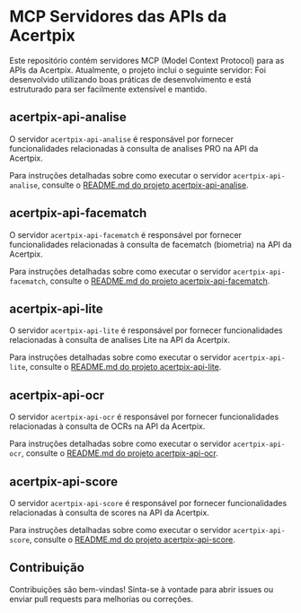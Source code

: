 # MCP Servidores das APIs da Acertpix

Este repositório contém servidores MCP (Model Context Protocol) para as APIs da Acertpix. Atualmente, o projeto inclui o seguinte servidor:
Foi desenvolvido utilizando boas práticas de desenvolvimento e está estruturado para ser facilmente extensível e mantido.

## acertpix-api-analise

O servidor `acertpix-api-analise` é responsável por fornecer funcionalidades relacionadas à consulta de analises PRO na API da Acertpix. 

Para instruções detalhadas sobre como executar o servidor `acertpix-api-analise`, consulte o [README.md do projeto acertpix-api-analise](acertpix-api-analise/README.md).

## acertpix-api-facematch

O servidor `acertpix-api-facematch` é responsável por fornecer funcionalidades relacionadas à consulta de facematch (biometria) na API da Acertpix. 

Para instruções detalhadas sobre como executar o servidor `acertpix-api-facematch`, consulte o [README.md do projeto acertpix-api-facematch](acertpix-api-facematch/README.md).

## acertpix-api-lite

O servidor `acertpix-api-lite` é responsável por fornecer funcionalidades relacionadas à consulta de analises Lite na API da Acertpix. 

Para instruções detalhadas sobre como executar o servidor `acertpix-api-lite`, consulte o [README.md do projeto acertpix-api-lite](acertpix-api-lite/README.md).

## acertpix-api-ocr

O servidor `acertpix-api-ocr` é responsável por fornecer funcionalidades relacionadas à consulta de OCRs na API da Acertpix. 

Para instruções detalhadas sobre como executar o servidor `acertpix-api-ocr`, consulte o [README.md do projeto acertpix-api-ocr](acertpix-api-ocr/README.md).

## acertpix-api-score

O servidor `acertpix-api-score` é responsável por fornecer funcionalidades relacionadas à consulta de scores na API da Acertpix. 

Para instruções detalhadas sobre como executar o servidor `acertpix-api-score`, consulte o [README.md do projeto acertpix-api-score](acertpix-api-score/README.md).


## Contribuição

Contribuições são bem-vindas! Sinta-se à vontade para abrir issues ou enviar pull requests para melhorias ou correções.